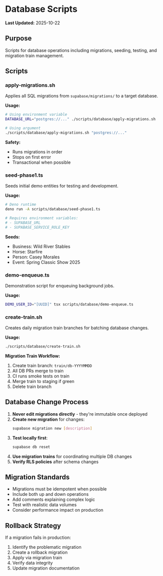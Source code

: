 # Database Scripts

**Last Updated:** 2025-10-22

## Purpose

Scripts for database operations including migrations, seeding, testing, and migration train management.

## Scripts

### apply-migrations.sh
Applies all SQL migrations from `supabase/migrations/` to a target database.

**Usage:**
```bash
# Using environment variable
DATABASE_URL="postgres://..." ./scripts/database/apply-migrations.sh

# Using argument
./scripts/database/apply-migrations.sh "postgres://..."
```

**Safety:**
- Runs migrations in order
- Stops on first error
- Transactional when possible

### seed-phase1.ts
Seeds initial demo entities for testing and development.

**Usage:**
```bash
# Deno runtime
deno run -A scripts/database/seed-phase1.ts

# Requires environment variables:
# - SUPABASE_URL
# - SUPABASE_SERVICE_ROLE_KEY
```

**Seeds:**
- Business: Wild River Stables
- Horse: Starfire
- Person: Casey Morales
- Event: Spring Classic Show 2025

### demo-enqueue.ts
Demonstration script for enqueuing background jobs.

**Usage:**
```bash
DEMO_USER_ID="[UUID]" tsx scripts/database/demo-enqueue.ts
```

### create-train.sh
Creates daily migration train branches for batching database changes.

**Usage:**
```bash
./scripts/database/create-train.sh
```

**Migration Train Workflow:**
1. Create train branch: `train/db-YYYYMMDD`
2. All DB PRs merge to train
3. CI runs smoke tests on train
4. Merge train to staging if green
5. Delete train branch

## Database Change Process

1. **Never edit migrations directly** - they're immutable once deployed
2. **Create new migration** for changes:
   ```bash
   supabase migration new [description]
   ```
3. **Test locally first**:
   ```bash
   supabase db reset
   ```
4. **Use migration trains** for coordinating multiple DB changes
5. **Verify RLS policies** after schema changes

## Migration Standards

- Migrations must be idempotent when possible
- Include both up and down operations
- Add comments explaining complex logic
- Test with realistic data volumes
- Consider performance impact on production

## Rollback Strategy

If a migration fails in production:
1. Identify the problematic migration
2. Create a rollback migration
3. Apply via migration train
4. Verify data integrity
5. Update migration documentation
